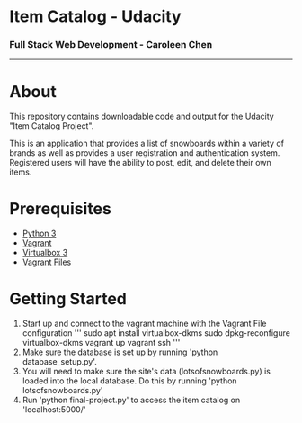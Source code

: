 # Item Catalog - Udacity
### Full Stack Web Development - Caroleen Chen
_____________
# About
This repository contains downloadable code and output for the Udacity "Item Catalog Project".

This is an application that provides a list of snowboards within a variety of brands as well as provides a user registration and authentication system. Registered users will have the ability to post, edit, and delete their own items.

# Prerequisites
* [Python 3](https://www.python.org/downloads/)
* [Vagrant](https://www.vagrantup.com/downloads.html)
* [Virtualbox 3](https://www.virtualbox.org/wiki/Download_Old_Builds_5_1)
* [Vagrant Files](https://github.com/udacity/fullstack-nanodegree-vm)

# Getting Started
1. Start up and connect to the vagrant machine with the Vagrant File configuration
'''
sudo apt install virtualbox-dkms
sudo dpkg-reconfigure virtualbox-dkms
vagrant up
vagrant ssh
'''
2. Make sure the database is set up by running 'python database_setup.py'.
3. You will need to make sure the site's data (lotsofsnowboards.py) is loaded into the local database. Do this by running 'python lotsofsnowboards.py'
4. Run 'python final-project.py' to access the item catalog on 'localhost:5000/'
